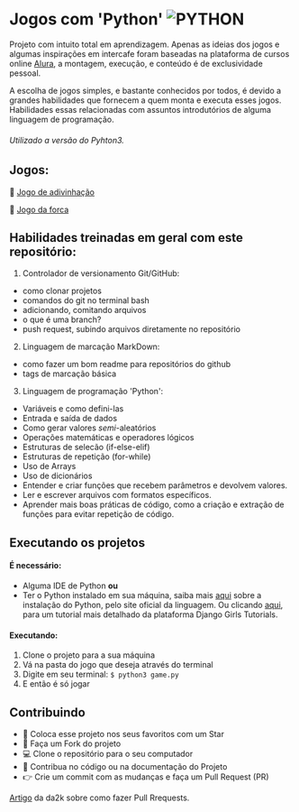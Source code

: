 # Jogos com 'Python'              ![PYTHON](https://imgur.com/a/dHP4BaH)

Projeto com intuito total em aprendizagem. Apenas as ideias dos jogos e algumas inspirações em intercafe foram baseadas na plataforma de cursos online [Alura](https://alura.com.br), a montagem, execução, e conteúdo é de exclusividade pessoal.

A escolha de jogos simples, e bastante conhecidos por todos, é devido a grandes habilidades que fornecem a quem monta e executa esses jogos. Habilidades essas relacionadas com assuntos introdutórios de alguma linguagem de programação.

###### Utilizado a versão do Pyhton3.

## Jogos:

:open_file_folder: [Jogo de adivinhação](https://github.com/gustavo-mendel/jogos-com-python/tree/master/jogo-da-adivinhacao)

:open_file_folder: [Jogo da forca](https://github.com/gustavo-mendel/jogos-com-python/tree/master/jogo-da-forca)

## Habilidades treinadas em geral com este repositório:

1. Controlador de versionamento Git/GitHub:
* como clonar projetos
* comandos do git no terminal bash
* adicionando, comitando arquivos
* o que é uma branch?
* push request, subindo arquivos diretamente no repositório
2. Linguagem de marcação MarkDown:
* como fazer um bom readme para repositórios do github
* tags de marcação básica
3. Linguagem de programação 'Python':
- Variáveis e como defini-las
- Entrada e saída de dados
- Como gerar valores *semi*-aleatórios
- Operações matemáticas e operadores lógicos
- Estruturas de selecão (if-else-elif)
- Estruturas de repetição (for-while)
- Uso de Arrays
- Uso de dicionários
- Entender e criar funções que recebem parâmetros e devolvem valores.
- Ler e escrever arquivos com formatos específicos.
- Aprender mais boas práticas de código, como a criação e extração de funções para evitar repetição de código.

## Executando os projetos

#### É necessário:
- Alguma IDE de Python **ou**
- Ter o Python instalado em sua máquina, saiba mais [aqui](https://www.python.org/downloads/) sobre a instalação do Python, pelo site oficial da linguagem. Ou clicando [aqui](https://tutorial.djangogirls.org/pt/python_installation/), para um tutorial mais detalhado da plataforma Django Girls Tutorials.

#### Executando:

1. Clone o projeto para a sua máquina
1. Vá na pasta do jogo que deseja através do terminal
2. Digite em seu terminal:
`$ python3 game.py`
3. E então é só jogar

## Contribuindo

  - :star2: Coloca esse projeto nos seus favoritos com um Star
  - :fork_and_knife: Faça um Fork do projeto
  - :computer: Clone o repositório para o seu computador
  - :wrench: Contribua no código ou na documentação do Projeto
  - :point_right: Crie um commit com as mudanças e faça um Pull Request (PR)

[Artigo](https://blog.da2k.com.br/2015/02/04/git-e-github-do-clone-ao-pull-request/) da da2k sobre como fazer Pull Rrequests.
